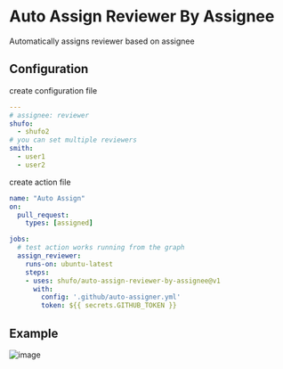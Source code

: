 # Auto Assign Reviewer By Assignee

Automatically assigns reviewer based on assignee

## Configuration

create configuration file

```yaml
---
# assignee: reviewer
shufo:
  - shufo2
# you can set multiple reviewers
smith:
  - user1
  - user2
```

create action file

```yaml
name: "Auto Assign"
on:
  pull_request:
    types: [assigned]

jobs:
  # test action works running from the graph  
  assign_reviewer:
    runs-on: ubuntu-latest
    steps:
    - uses: shufo/auto-assign-reviewer-by-assignee@v1
      with:
        config: '.github/auto-assigner.yml'
        token: ${{ secrets.GITHUB_TOKEN }}
```

## Example

![image](https://user-images.githubusercontent.com/1641039/78450313-b753bd80-76b8-11ea-9a25-0d6bcf858227.png)

